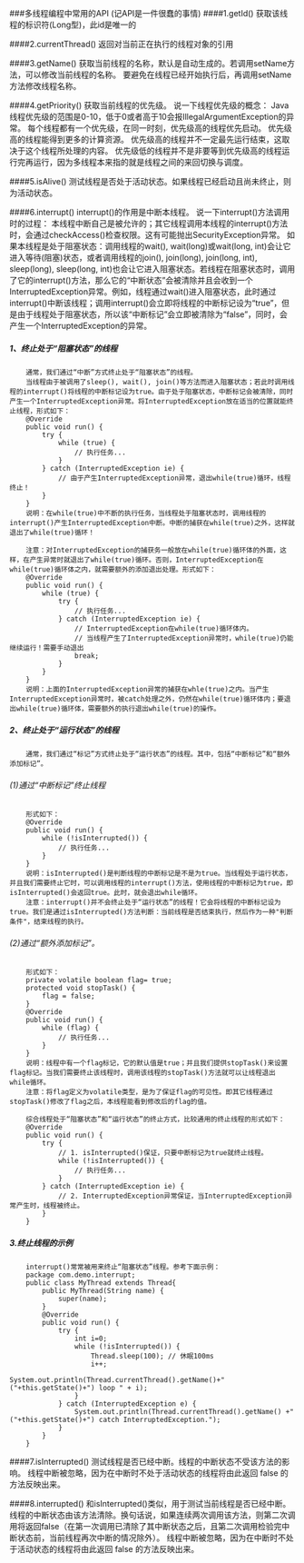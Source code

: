 ###多线程编程中常用的API
(记API是一件很蠢的事情)
 ####1.getId()
    获取该线程的标识符(Long型)，此id是唯一的

####2.currentThread()
    返回对当前正在执行的线程对象的引用

####3.getName()
    获取当前线程的名称，默认是自动生成的。若调用setName方法，可以修改当前线程的名称。
    要避免在线程已经开始执行后，再调用setName方法修改线程名称。

####4.getPriority()
    获取当前线程的优先级。
    说一下线程优先级的概念：
        Java线程优先级的范围是0-10，低于0或者高于10会报IllegalArgumentException的异常。
        每个线程都有一个优先级，在同一时刻，优先级高的线程优先启动。
        优先级高的线程能得到更多的计算资源。
        优先级高的线程并不一定最先运行结束，这取决于这个线程所处理的内容。
        优先级低的线程并不是非要等到优先级高的线程运行完再运行，因为多线程本来指的就是线程之间的来回切换与调度。

####5.isAlive()
    测试线程是否处于活动状态。如果线程已经启动且尚未终止，则为活动状态。
    
####6.interrupt()
    interrupt()的作用是中断本线程。
    说一下interrupt()方法调用时的过程：
        本线程中断自己是被允许的；其它线程调用本线程的interrupt()方法时，会通过checkAccess()检查权限。这有可能抛出SecurityException异常。
        如果本线程是处于阻塞状态：调用线程的wait(), wait(long)或wait(long, int)会让它进入等待(阻塞)状态，或者调用线程的join(), join(long), join(long, int), sleep(long), sleep(long, int)也会让它进入阻塞状态。若线程在阻塞状态时，调用了它的interrupt()方法，那么它的“中断状态”会被清除并且会收到一个InterruptedException异常。例如，线程通过wait()进入阻塞状态，此时通过interrupt()中断该线程；调用interrupt()会立即将线程的中断标记设为“true”，但是由于线程处于阻塞状态，所以该“中断标记”会立即被清除为“false”，同时，会产生一个InterruptedException的异常。
#####   1、终止处于“阻塞状态”的线程
        通常，我们通过“中断”方式终止处于“阻塞状态”的线程。
        当线程由于被调用了sleep(), wait(), join()等方法而进入阻塞状态；若此时调用线程的interrupt()将线程的中断标记设为true。由于处于阻塞状态，中断标记会被清除，同时产生一个InterruptedException异常。将InterruptedException放在适当的位置就能终止线程，形式如下：
        @Override
        public void run() {
            try {
                while (true) {
                    // 执行任务...
                }
            } catch (InterruptedException ie) {  
                // 由于产生InterruptedException异常，退出while(true)循环，线程终止！
            }
        }
        说明：在while(true)中不断的执行任务，当线程处于阻塞状态时，调用线程的interrupt()产生InterruptedException中断。中断的捕获在while(true)之外，这样就退出了while(true)循环！

        注意：对InterruptedException的捕获务一般放在while(true)循环体的外面，这样，在产生异常时就退出了while(true)循环。否则，InterruptedException在while(true)循环体之内，就需要额外的添加退出处理。形式如下：
        @Override
        public void run() {
            while (true) {
                try {
                    // 执行任务...
                } catch (InterruptedException ie) {  
                    // InterruptedException在while(true)循环体内。
                    // 当线程产生了InterruptedException异常时，while(true)仍能继续运行！需要手动退出
                    break;
                }
            }
        }
        说明：上面的InterruptedException异常的捕获在whle(true)之内。当产生InterruptedException异常时，被catch处理之外，仍然在while(true)循环体内；要退出while(true)循环体，需要额外的执行退出while(true)的操作。

#####   2、终止处于“运行状态”的线程
        通常，我们通过“标记”方式终止处于“运行状态”的线程。其中，包括“中断标记”和“额外添加标记”。
######  (1)通过“中断标记”终止线程
        形式如下：
        @Override
        public void run() {
            while (!isInterrupted()) {
                // 执行任务...
            }
        }
        说明：isInterrupted()是判断线程的中断标记是不是为true。当线程处于运行状态，并且我们需要终止它时，可以调用线程的interrupt()方法，使用线程的中断标记为true，即isInterrupted()会返回true。此时，就会退出while循环。
        注意：interrupt()并不会终止处于“运行状态”的线程！它会将线程的中断标记设为true。我们是通过isInterrupted()方法判断：当前线程是否结束执行，然后作为一种"判断条件"，结束线程的执行。

######  (2)通过“额外添加标记”。
        形式如下：
        private volatile boolean flag= true;
        protected void stopTask() {
            flag = false;
        }
        @Override
        public void run() {
            while (flag) {
                // 执行任务...
            }
        }
        说明：线程中有一个flag标记，它的默认值是true；并且我们提供stopTask()来设置flag标记。当我们需要终止该线程时，调用该线程的stopTask()方法就可以让线程退出while循环。
        注意：将flag定义为volatile类型，是为了保证flag的可见性。即其它线程通过stopTask()修改了flag之后，本线程能看到修改后的flag的值。 

        综合线程处于“阻塞状态”和“运行状态”的终止方式，比较通用的终止线程的形式如下：
        @Override
        public void run() {
            try {
                // 1. isInterrupted()保证，只要中断标记为true就终止线程。
                while (!isInterrupted()) {
                    // 执行任务...
                }
            } catch (InterruptedException ie) {  
                // 2. InterruptedException异常保证，当InterruptedException异常产生时，线程被终止。
            }
        }
#####   3.终止线程的示例
        interrupt()常常被用来终止“阻塞状态”线程。参考下面示例：
        package com.demo.interrupt;
        public class MyThread extends Thread{
            public MyThread(String name) {
                super(name);
            }
            @Override
            public void run() {
                try {  
                    int i=0;
                    while (!isInterrupted()) {
                        Thread.sleep(100); // 休眠100ms
                        i++;
                        System.out.println(Thread.currentThread().getName()+" ("+this.getState()+") loop " + i);  
                    }
                } catch (InterruptedException e) {  
                    System.out.println(Thread.currentThread().getName() +" ("+this.getState()+") catch InterruptedException.");  
                }
            }
        }

####7.isInterrupted()
    测试线程是否已经中断。线程的中断状态不受该方法的影响。
    线程中断被忽略，因为在中断时不处于活动状态的线程将由此返回 false 的方法反映出来。

####8.interrupted()
    和isInterrupted()类似，用于测试当前线程是否已经中断。线程的中断状态由该方法清除。换句话说，如果连续两次调用该方法，则第二次调用将返回false（在第一次调用已清除了其中断状态之后，且第二次调用检验完中断状态前，当前线程再次中断的情况除外）。
    线程中断被忽略，因为在中断时不处于活动状态的线程将由此返回 false 的方法反映出来。